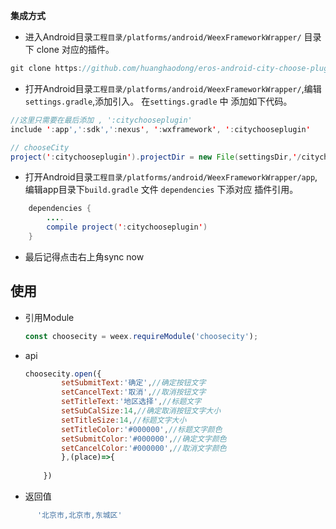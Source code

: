 

**集成方式**

* 进入Android目录`工程目录/platforms/android/WeexFrameworkWrapper/` 目录下 clone 对应的插件。

``` java
git clone https://github.com/huanghaodong/eros-android-city-choose-plugin.git "citychooseplugin"
```



* 打开Android目录`工程目录/platforms/android/WeexFrameworkWrapper/`,编辑`settings.gradle`,添加引入。
在`settings.gradle` 中 添加如下代码。

``` java
//这里只需要在最后添加 , ':citychooseplugin'
include ':app',':sdk',':nexus', ':wxframework', ':citychooseplugin'  

// chooseCity
project(':citychooseplugin').projectDir = new File(settingsDir,'/citychooseplugin')

```

* 打开Android目录`工程目录/platforms/android/WeexFrameworkWrapper/app`,编辑app目录下`build.gradle` 文件 `dependencies` 下添对应 插件引用。

``` java
	dependencies {
		....
		compile project(':citychooseplugin')
	}
```
* 最后记得点击右上角sync now




## 使用

* 引用Module

	```js
	const choosecity = weex.requireModule('choosecity');
	```
	
* api

	```js
  	choosecity.open({
 			setSubmitText:'确定',//确定按钮文字
 			setCancelText:'取消',//取消按钮文字
			setTitleText:'地区选择',//标题文字
			setSubCalSize:14,//确定取消按钮文字大小
			setTitleSize:14,//标题文字大小
			setTitleColor:'#000000',//标题文字颜色
			setSubmitColor:'#000000',//确定文字颜色
			setCancelColor:'#000000',//取消文字颜色
 			},(place)=>{
              
    	})
  ```
 * 返回值
  ```js
    	'北京市,北京市,东城区'
  ```
